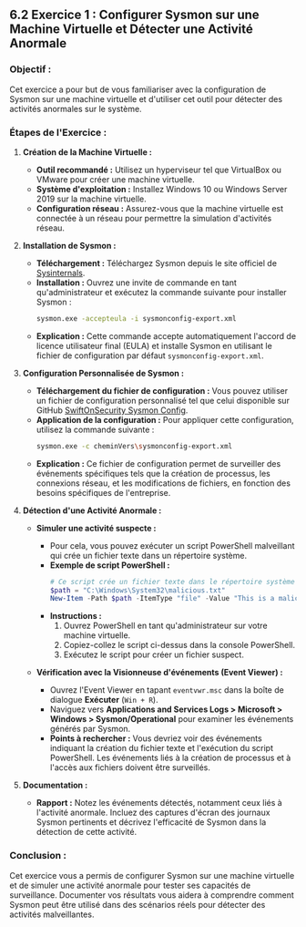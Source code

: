 
## 6.2 Exercice 1 : Configurer Sysmon sur une Machine Virtuelle et Détecter une Activité Anormale

### Objectif :
Cet exercice a pour but de vous familiariser avec la configuration de Sysmon sur une machine virtuelle et d'utiliser cet outil pour détecter des activités anormales sur le système.

### Étapes de l'Exercice :

1. **Création de la Machine Virtuelle :**
   - **Outil recommandé :** Utilisez un hyperviseur tel que VirtualBox ou VMware pour créer une machine virtuelle.
   - **Système d'exploitation :** Installez Windows 10 ou Windows Server 2019 sur la machine virtuelle.
   - **Configuration réseau :** Assurez-vous que la machine virtuelle est connectée à un réseau pour permettre la simulation d'activités réseau.

2. **Installation de Sysmon :**
   - **Téléchargement :** Téléchargez Sysmon depuis le site officiel de [Sysinternals](https://docs.microsoft.com/en-us/sysinternals/downloads/sysmon).
   - **Installation :** Ouvrez une invite de commande en tant qu'administrateur et exécutez la commande suivante pour installer Sysmon :
     ```bash
     sysmon.exe -accepteula -i sysmonconfig-export.xml
     ```
   - **Explication :** Cette commande accepte automatiquement l'accord de licence utilisateur final (EULA) et installe Sysmon en utilisant le fichier de configuration par défaut `sysmonconfig-export.xml`.

3. **Configuration Personnalisée de Sysmon :**
   - **Téléchargement du fichier de configuration :** Vous pouvez utiliser un fichier de configuration personnalisé tel que celui disponible sur GitHub [SwiftOnSecurity Sysmon Config](https://github.com/SwiftOnSecurity/sysmon-config).
   - **Application de la configuration :** Pour appliquer cette configuration, utilisez la commande suivante :
     ```bash
     sysmon.exe -c cheminVers\sysmonconfig-export.xml
     ```
   - **Explication :** Ce fichier de configuration permet de surveiller des événements spécifiques tels que la création de processus, les connexions réseau, et les modifications de fichiers, en fonction des besoins spécifiques de l'entreprise.

4. **Détection d'une Activité Anormale :**
   - **Simuler une activité suspecte :** 
     - Pour cela, vous pouvez exécuter un script PowerShell malveillant qui crée un fichier texte dans un répertoire système. 
     - **Exemple de script PowerShell :**
       ```powershell
       # Ce script crée un fichier texte dans le répertoire système de Windows
       $path = "C:\Windows\System32\malicious.txt"
       New-Item -Path $path -ItemType "file" -Value "This is a malicious file"
       ```
     - **Instructions :**
       1. Ouvrez PowerShell en tant qu'administrateur sur votre machine virtuelle.
       2. Copiez-collez le script ci-dessus dans la console PowerShell.
       3. Exécutez le script pour créer un fichier suspect.

   - **Vérification avec la Visionneuse d'événements (Event Viewer) :**
     - Ouvrez l'Event Viewer en tapant `eventvwr.msc` dans la boîte de dialogue **Exécuter** (`Win + R`).
     - Naviguez vers **Applications and Services Logs > Microsoft > Windows > Sysmon/Operational** pour examiner les événements générés par Sysmon.
     - **Points à rechercher :** Vous devriez voir des événements indiquant la création du fichier texte et l'exécution du script PowerShell. Les événements liés à la création de processus et à l'accès aux fichiers doivent être surveillés.

5. **Documentation :**
   - **Rapport :** Notez les événements détectés, notamment ceux liés à l'activité anormale. Incluez des captures d'écran des journaux Sysmon pertinents et décrivez l'efficacité de Sysmon dans la détection de cette activité.

### Conclusion :
Cet exercice vous a permis de configurer Sysmon sur une machine virtuelle et de simuler une activité anormale pour tester ses capacités de surveillance. Documenter vos résultats vous aidera à comprendre comment Sysmon peut être utilisé dans des scénarios réels pour détecter des activités malveillantes.
